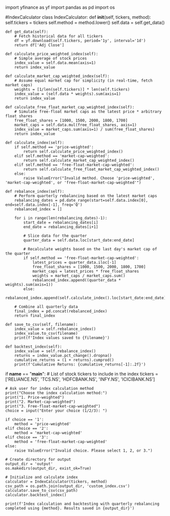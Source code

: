 import yfinance as yf
import pandas as pd
import os

#IndexCalculator
class IndexCalculator:
    def __init__(self, tickers, method):
        self.tickers = tickers
        self.method = method.lower()
        self.data = self.get_data()

    def get_data(self):
        # Fetch historical data for all tickers
        df = yf.download(self.tickers, period='1y', interval='1d')
        return df['Adj Close']

    def calculate_price_weighted_index(self):
        # Simple average of stock prices
        index_value = self.data.mean(axis=1)
        return index_value

    def calculate_market_cap_weighted_index(self):
        # Assume equal market cap for simplicity (in real-time, fetch market caps)
        weights = [1/len(self.tickers)] * len(self.tickers)
        index_value = (self.data * weights).sum(axis=1)
        return index_value

    def calculate_free_float_market_cap_weighted_index(self):
        # Simulate free-float market caps as the latest price * arbitrary float shares
        free_float_shares = [1000, 1500, 2000, 1800, 1700]
        market_caps = self.data.mul(free_float_shares, axis=1)
        index_value = market_caps.sum(axis=1) / sum(free_float_shares)
        return index_value

    def calculate_index(self):
        if self.method == 'price-weighted':
            return self.calculate_price_weighted_index()
        elif self.method == 'market-cap-weighted':
            return self.calculate_market_cap_weighted_index()
        elif self.method == 'free-float-market-cap-weighted':
            return self.calculate_free_float_market_cap_weighted_index()
        else:
            raise ValueError("Invalid method. Choose 'price-weighted', 'market-cap-weighted', or 'free-float-market-cap-weighted'")

    def rebalance_index(self):
        # Perform quarterly rebalancing based on the latest market caps
        rebalancing_dates = pd.date_range(start=self.data.index[0], end=self.data.index[-1], freq='Q')
        rebalanced_index = []

        for i in range(len(rebalancing_dates)-1):
            start_date = rebalancing_dates[i]
            end_date = rebalancing_dates[i+1]

            # Slice data for the quarter
            quarter_data = self.data.loc[start_date:end_date]

            # Recalculate weights based on the last day's market cap of the quarter
            if self.method == 'free-float-market-cap-weighted':
                latest_prices = quarter_data.iloc[-1]
                free_float_shares = [1000, 1500, 2000, 1800, 1700]
                market_caps = latest_prices * free_float_shares
                weights = market_caps / market_caps.sum()
                rebalanced_index.append((quarter_data * weights).sum(axis=1))
            else:
                rebalanced_index.append(self.calculate_index().loc[start_date:end_date])

        # Combine all quarterly data
        final_index = pd.concat(rebalanced_index)
        return final_index

    def save_to_csv(self, filename):
        index_value = self.rebalance_index()
        index_value.to_csv(filename)
        print(f'Index values saved to {filename}')

    def backtest_index(self):
        index_value = self.rebalance_index()
        returns = index_value.pct_change().dropna()
        cumulative_returns = (1 + returns).cumprod()
        print(f'Cumulative Returns: {cumulative_returns[-1]:.2f}')

if __name__ == "__main__":
    # List of stock tickers to include in the index
    tickers = ['RELIANCE.NS', 'TCS.NS', 'HDFCBANK.NS', 'INFY.NS', 'ICICIBANK.NS']

    # Ask user for index calculation method
    print("Choose the index calculation method:")
    print("1. Price-weighted")
    print("2. Market-cap-weighted")
    print("3. Free-float-market-cap-weighted")
    choice = input("Enter your choice (1/2/3): ")

    if choice == '1':
        method = 'price-weighted'
    elif choice == '2':
        method = 'market-cap-weighted'
    elif choice == '3':
        method = 'free-float-market-cap-weighted'
    else:
        raise ValueError("Invalid choice. Please select 1, 2, or 3.")

    # Create directory for output
    output_dir = 'output'
    os.makedirs(output_dir, exist_ok=True)

    # Initialize and calculate index
    calculator = IndexCalculator(tickers, method)
    csv_path = os.path.join(output_dir, 'custom_index.csv')
    calculator.save_to_csv(csv_path)
    calculator.backtest_index()

    print(f'Index calculation and backtesting with quarterly rebalancing completed using {method}. Results saved in {output_dir}')
